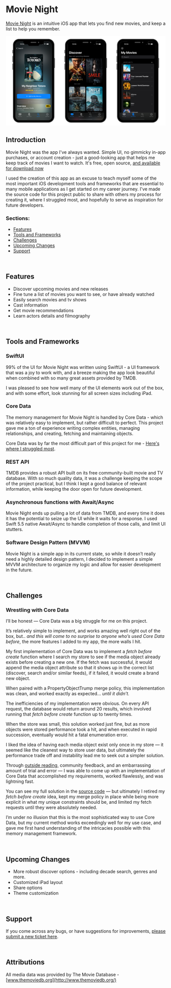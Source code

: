 # **Movie Night**

[Movie Night](https://apps.apple.com/us/app/movie-night-tv-movies/id6444595947?platform=iphone) is an intuitive iOS app that lets you find new movies, and keep a list to help you remember.

<img src="https://github.com/cpopp9/MovieNight/blob/main/Docs/mockup2.png?raw=true" alt="Alt text" title="Optional title" class="centerImage">


## **Introduction**

Movie Night was the app I've always wanted. Simple UI, no gimmicky in-app purchases, or account creation - just a good-looking app that helps me keep track of movies I want to watch. It's free, open source, [and available for download now](https://apps.apple.com/us/app/movie-night-tv-movies/id6444595947?platform=iphone)

I used the creation of this app as an excuse to teach myself some of the most important iOS development tools and frameworks that are essential to many mobile applications as I get started on my career journey. I've made the source code for this project public to share with others my process for creating it, where I struggled most, and hopefully to serve as inspiration for future developers.

### **Sections:**

- [Features](https://github.com/cpopp9/MovieNight/#features)
- [Tools and Frameworks](https://github.com/cpopp9/MovieNight/#tools-and-frameworks)
- [Challenges](https://github.com/cpopp9/MovieNight/#challenges)
- [Upcoming Changes](https://github.com/cpopp9/MovieNight#upcoming-changes)
- [Support](https://github.com/cpopp9/MovieNight#support)

<br>

## **Features**

- Discover upcoming movies and new releases
- Fine tune a list of movies you want to see, or have already watched
- Easily search movies and tv shows
- Cast information
- Get movie recommendations
- Learn actors details and filmography

<br>

## **Tools and Frameworks**

### **SwiftUI**

99% of the UI for Movie Night was written using SwiftUI - a UI framework that was a joy to work with, and a breeze making the app look beautiful when combined with so many great assets provided by TMDB.

I was pleased to see how well many of the UI elements work out of the box, and with some effort, look stunning for all screen sizes including iPad.

### **Core Data**

The memory management for Movie Night is handled by Core Data - which was relatively easy to implement, but rather difficult to perfect. This project gave me a ton of experience writing complex entities, managing relationships, and creating, fetching and maintaining objects.

Core Data was by far the most difficult part of this project for me - [Here's where I struggled most](https://github.com/cpopp9/MovieNight/#wrestling-with-core-data).

### **REST API**

TMDB provides a robust API built on its free community-built movie and TV database. With so much quality data, it was a challenge keeping the scope of the project practical, but I think I kept a good balance of relevant information, while keeping the door open for future development.

### **Asynchronous functions with Await/Async**

Movie Night ends up pulling a lot of data from TMDB, and every time it does it has the potential to seize up the UI while it waits for a response. I used Swift 5.5 native Await/Async to handle completion of those calls, and limit UI stutters.

### Software Design Pattern (MVVM)

Movie Night is a simple app in its current state, so while it doesn’t really need a highly detailed design pattern, I decided to implement a simple MVVM architecture to organize my logic and allow for easier development in the future.

<br>

## **Challenges**

### **Wrestling with Core Data**

I’ll be honest — Core Data was a big struggle for me on this project.

It’s relatively simple to implement, and works amazing well right out of the box, but.. *and this will come to no surprise to anyone who’s used Core Data before*, the more features I added to my app, the more walls I hit.

My first implementation of Core Data was to implement a *fetch before create* function where I search my store to see if the media object already exists before creating a new one. If the fetch was successful, it would append the media object attribute so that it shows up in the correct list (discover, search and/or similar feeds), if it failed, it would create a brand new object.

When paired with a PropertyObjectTrump merge policy, this implementation was clean, and worked exactly as expected… *until it didn’t.*

The inefficiencies of my implementation were obvious. On every API request, the database would return around 20 results, which involved running that *fetch before create* function up to twenty times.

When the store was small, this solution worked just fine, but as more objects were stored performance took a hit, and when executed in rapid succession, eventually would hit a fatal enumeration error.

I liked the idea of having each media object exist only once in my store — it seemed like the cleanest way to store user data, but ultimately the performance trade off and instability lead me to seek out a simpler solution.

Through [outside reading](https://donnywals.gumroad.com/l/practical-core-data), community feedback, and an embarrassing amount of trial and error — I was able to come up with an implementation of Core Data that accomplished my requirements, worked flawlessly, and was lightning fast.

You can see my full solution in the [source code](https://github.com/cpopp9/MovieNight/tree/main/MovieNight) — but ultimately I retired my *fetch before create* idea, kept my merge policy in place while being more explicit in what my unique constraints should be, and limited my fetch requests until they were absolutely needed.

I’m under no illusion that this is the most sophisticated way to use Core Data, but my current method works exceedingly well for my use case, and gave me first hand understanding of the intricacies possible with this memory management framework.

<br>

## **Upcoming Changes**

- More robust discover options - including decade search, genres and more.
- Customized iPad layout
- Share options
- Theme customization

<br>

## **Support**
If you come across any bugs, or have suggestions for improvements, [please submit a new ticket here](https://github.com/cpopp9/MovieNight/issues).

<br>

## **Attributions**

All media data was provided by The Movie Database - [www.themoviedb.org](http://www.themoviedb.org/)
